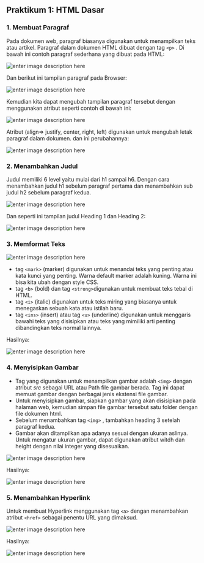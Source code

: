 ## Praktikum 1: HTML Dasar

### 1. Membuat Paragraf
Pada dokumen web, paragraf biasanya digunakan untuk menampilkan teks atau artikel. Paragraf dalam dokumen HTML dibuat dengan tag `<p>` .
Di bawah ini contoh paragraf sederhana yang dibuat pada HTML:

![enter image description here](https://github.com/kameliacindy/Lab1Web/blob/main/img/kodepar1.PNG)

Dan berikut ini tampilan paragraf pada Browser:

![enter image description here](https://github.com/kameliacindy/Lab1Web/blob/main/img/paragraf1.PNG)

Kemudian kita dapat mengubah tampilan paragraf tersebut dengan menggunakan atribut seperti contoh di bawah ini:

![enter image description here](https://github.com/kameliacindy/Lab1Web/blob/main/img/kodepar2.PNG)

Atribut (align=> justify, center, right, left) digunakan untuk mengubah letak paragraf dalam dokumen.
dan ini perubahannya:

![enter image description here](https://github.com/kameliacindy/Lab1Web/blob/main/img/paragraf2.PNG)

### 2. Menambahkan Judul
Judul memiliki 6 level yaitu mulai dari h1 sampai h6. Dengan cara  menambahkan judul h1 sebelum paragraf pertama dan menambahkan sub judul h2 sebelum paragraf kedua.

![enter image description here](https://github.com/kameliacindy/Lab1Web/blob/main/img/kodejudul.PNG)

 Dan seperti ini tampilan judul Heading 1 dan Heading 2:
 
 ![enter image description here](https://github.com/kameliacindy/Lab1Web/blob/main/img/kodejudul.PNG)

### 3. Memformat Teks

![enter image description here](https://github.com/kameliacindy/Lab1Web/blob/main/img/kodeformat.PNG)

 - tag `<mark>` (marker) digunakan untuk menandai teks yang penting atau kata kunci yang penting. Warna default marker adalah kuning. Warna ini bisa kita ubah dengan style CSS.
 - tag `<b>` (bold) dan tag `<strong>`digunakan untuk membuat teks tebal di HTML.
 - tag `<i>` (italic) digunakan untuk teks miring yang biasanya untuk menegaskan sebuah kata atau istilah baru.
 - tag `<ins>` (insert) atau tag `<u>` (underline) digunakan untuk menggaris bawahi teks yang disisipkan atau teks yang mimiliki arti penting dibandingkan teks normal lainnya.
 
 Hasilnya:
 
 ![enter image description here](https://github.com/kameliacindy/Lab1Web/blob/main/img/format.PNG)

### 4. Menyisipkan Gambar

 - Tag yang digunakan untuk menampilkan gambar adalah `<img>` dengan atribut _src_ sebagai URL atau Path file gambar berada. Tag ini dapat memuat gambar dengan berbagai jenis ekstensi file gambar.
 - Untuk menyisipkan gambar, siapkan gambar yang akan disisipkan pada halaman web, kemudian simpan file gambar tersebut satu folder dengan file dokumen html. 
 - Sebelum menambahkan tag `<img>` , tambahkan heading 3 setelah paragraf kedua.
 - Gambar akan ditampilkan apa adanya sesuai dengan ukuran aslinya. Untuk mengatur ukuran gambar, dapat digunakan atribut witdh dan height dengan nilai integer yang disesuaikan.
 
 ![enter image description here](https://github.com/kameliacindy/Lab1Web/blob/main/img/kodesisip.PNG)
 
Hasilnya:

![enter image description here](https://github.com/kameliacindy/Lab1Web/blob/main/img/sisipgambar.PNG)

### 5. Menambahkan Hyperlink
Untuk membuat Hyperlink menggunakan tag `<a>` dengan menambahkan atribut `<href>` sebagai penentu URL yang dimaksud.

![enter image description here](https://github.com/kameliacindy/Lab1Web/blob/main/img/kodelink.PNG)

Hasilnya:

![enter image description here](https://github.com/kameliacindy/Lab1Web/blob/main/img/link.PNG)

